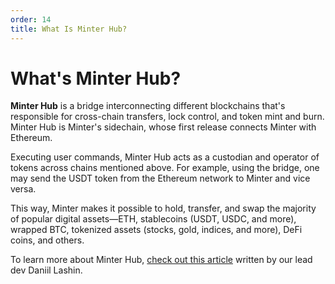```yaml
---
order: 14
title: What Is Minter Hub?
---
```


# What's Minter Hub?

**Minter Hub** is a bridge interconnecting different blockchains that's responsible for cross-chain transfers, lock control, and token mint and burn. Minter Hub is Minter's sidechain, whose first release connects Minter with Ethereum.

Executing user commands, Minter Hub acts as a custodian and operator of tokens across chains mentioned above. For example, using the bridge, one may send the USDT token from the Ethereum network to Minter and vice versa.

This way, Minter makes it possible to hold, transfer, and swap the majority of popular digital assets—ETH, stablecoins (USDT, USDC, and more), wrapped BTC, tokenized assets (stocks, gold, indices, and more), DeFi coins, and others.

To learn more about Minter Hub, [check out this article](https://daniillashin.medium.com/minter-hub-bridge-to-ethereum-binance-smart-chain-dd78cde2ad51) written by our lead dev Daniil Lashin.
